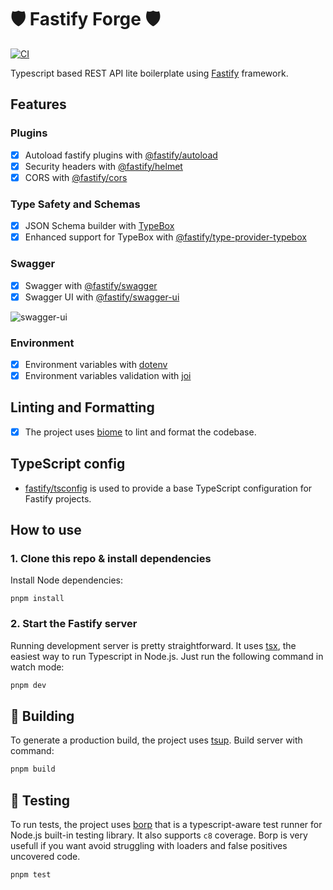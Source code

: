# 🛡️ Fastify Forge 🛡️

[![CI](https://github.com/flaviodelgrosso/fastify-forge/actions/workflows/ci.yaml/badge.svg?branch=master)](https://github.com/flaviodelgrosso/fastify-forge/actions/workflows/ci.yaml)

Typescript based REST API lite boilerplate using [Fastify](https://fastify.dev/) framework.

## Features

### Plugins

- [x] Autoload fastify plugins with [@fastify/autoload](https://www.npmjs.com/package/@fastify/autoload)
- [x] Security headers with [@fastify/helmet](https://www.npmjs.com/package/@fastify/helmet)
- [x] CORS with [@fastify/cors](https://www.npmjs.com/package/@fastify/cors)

### Type Safety and Schemas

- [x] JSON Schema builder with [TypeBox](https://www.npmjs.com/package/@sinclair/typebox)
- [x] Enhanced support for TypeBox with [@fastify/type-provider-typebox](https://www.npmjs.com/package/@fastify/type-provider-typebox)

### Swagger

- [x] Swagger with [@fastify/swagger](https://www.npmjs.com/package/@fastify/swagger)
- [x] Swagger UI with [@fastify/swagger-ui](https://www.npmjs.com/package/@fastify/swagger-ui)

![swagger-ui](https://github.com/user-attachments/assets/18f84260-358d-4f80-ac71-34c0c124908a)

### Environment

- [x] Environment variables with [dotenv](https://www.npmjs.com/package/dotenv)
- [x] Environment variables validation with [joi](https://www.npmjs.com/package/joi)

## Linting and Formatting

- [x] The project uses [biome](https://biomejs.dev/) to lint and format the codebase.

## TypeScript config

- [fastify/tsconfig](https://github.com/fastify/tsconfig) is used to provide a base TypeScript configuration for Fastify projects.

## How to use

### 1. Clone this repo & install dependencies

Install Node dependencies:

`pnpm install`

### 2. Start the Fastify server

Running development server is pretty straightforward. It uses [tsx](https://www.npmjs.com/package/tsx), the easiest way to run Typescript in Node.js. Just run the following command in watch mode:

```sh
pnpm dev
```

## 🚀 Building

To generate a production build, the project uses [tsup](https://github.com/egoist/tsup). Build server with command:

```sh
pnpm build
```

## 🧪 Testing

To run tests, the project uses [borp](https://www.npmjs.com/package/borp) that is a typescript-aware test runner for Node.js built-in testing library. It also supports `c8` coverage. Borp is very usefull if you want avoid struggling with loaders and false positives uncovered code.

```sh
pnpm test
```
